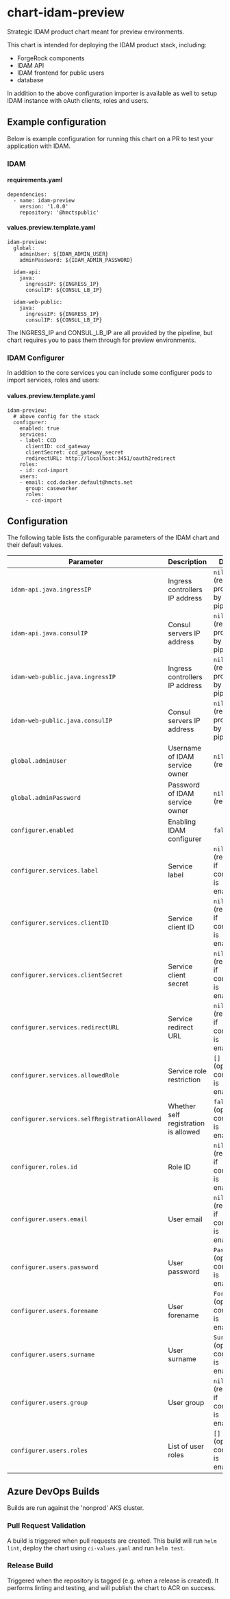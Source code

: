 # chart-idam-preview

Strategic IDAM product chart meant for preview environments.

This chart is intended for deploying the IDAM product stack, including:
 - ForgeRock components
 - IDAM API
 - IDAM frontend for public users
 - database

In addition to the above configuration importer is available as well to setup IDAM instance with oAuth clients, roles and users.

## Example configuration

Below is example configuration for running this chart on a PR to test your application with IDAM.

### IDAM

#### requirements.yaml

```
dependencies:
  - name: idam-preview
    version: '1.0.0'
    repository: '@hmctspublic'
```

#### values.preview.template.yaml

```
idam-preview:
  global:
    adminUser: ${IDAM_ADMIN_USER}
    adminPassword: ${IDAM_ADMIN_PASSWORD}

  idam-api:
    java:
      ingressIP: ${INGRESS_IP}
      consulIP: ${CONSUL_LB_IP}

  idam-web-public:
    java:
      ingressIP: ${INGRESS_IP}
      consulIP: ${CONSUL_LB_IP}
```

The INGRESS_IP and CONSUL_LB_IP are all provided by the pipeline, but chart requires you to pass them through for preview environments.

### IDAM Configurer

In addition to the core services you can include some configurer pods to import services, roles and users:

#### values.preview.template.yaml

```
idam-preview:
  # above config for the stack
  configurer:
    enabled: true
    services:
    - label: CCD
      clientID: ccd_gateway
      clientSecret: ccd_gateway_secret
      redirectURL: http://localhost:3451/oauth2redirect
    roles:
    - id: ccd-import
    users:
    - email: ccd.docker.default@hmcts.net
      group: caseworker
      roles:
      - ccd-import
```

## Configuration

The following table lists the configurable parameters of the IDAM chart and their default values.

| Parameter                                     | Description                          | Default                                          |
| --------------------------------------------- | ------------------------------------ | ------------------------------------------------ |
| `idam-api.java.ingressIP`                     | Ingress controllers IP address       | `nil` (required, provided by the pipeline)       |
| `idam-api.java.consulIP`                      | Consul servers IP address            | `nil` (required, provided by the pipeline)       |
| `idam-web-public.java.ingressIP`              | Ingress controllers IP address       | `nil` (required, provided by the pipeline)       |
| `idam-web-public.java.consulIP`               | Consul servers IP address            | `nil` (required, provided by the pipeline)       |
| `global.adminUser`                            | Username of IDAM service owner       | `nil` (required)                                 |
| `global.adminPassword`                        | Password of IDAM service owner       | `nil` (required)                                 |
| `configurer.enabled`                          | Enabling IDAM configurer             | `false`                                          |
| `configurer.services.label`                   | Service label                        | `nil` (required if configurer is enabled)        |
| `configurer.services.clientID`                | Service client ID                    | `nil` (required if configurer is enabled)        |
| `configurer.services.clientSecret`            | Service client secret                | `nil` (required if configurer is enabled)        |
| `configurer.services.redirectURL`             | Service redirect URL                 | `nil` (required if configurer is enabled)        |
| `configurer.services.allowedRole`             | Service role restriction             | `[]` (optional if configurer is enabled)         |
| `configurer.services.selfRegistrationAllowed` | Whether self registration is allowed | `false` (optional if configurer is enabled)      |
| `configurer.roles.id`                         | Role ID                              | `nil` (required if configurer is enabled)        |
| `configurer.users.email`                      | User email                           | `nil` (required if configurer is enabled)        |
| `configurer.users.password`                   | User password                        | `Password12` (optional if configurer is enabled) |
| `configurer.users.forename`                   | User forename                        | `Forename` (optional if configurer is enabled)   |
| `configurer.users.surname`                    | User surname                         | `Surname` (optional if configurer is enabled)    |
| `configurer.users.group`                      | User group                           | `nil` (required if configurer is enabled)        |
| `configurer.users.roles`                      | List of user roles                   | `[]` (optional if configurer is enabled)         |

## Azure DevOps Builds

Builds are run against the 'nonprod' AKS cluster.

### Pull Request Validation

A build is triggered when pull requests are created. This build will run `helm lint`, deploy the chart using `ci-values.yaml` and run `helm test`.

### Release Build

Triggered when the repository is tagged (e.g. when a release is created). It performs linting and testing, and will publish the chart to ACR on success.

